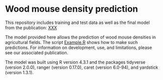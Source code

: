 # Wood mouse density prediction

This repository includes training and test data as well as the final model from the publication: [XXX](XXX)

The model provided here allows the prediction of wood mouse densities in agricultural fields. The script [Example.R](Example.R) shows how to make such predictions. For information on development, use, and limitations, please see our associated publication.

The model was built using R version 4.3.1 and the packages tidyverse (version 2.0.0), ranger (version 0.17.0), caret (version 6.0-94), and yardstick (version 1.3.1).